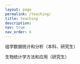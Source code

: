 ```yaml
---
layout: page
permalink: /teaching/
title: teaching
description: 
nav: true
nav_order: 6
---
```


组学数据统计和分析（本科、研究生）

生物统计学方法和应用（研究生）